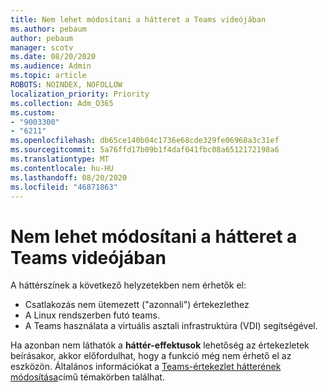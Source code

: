 ```yaml
---
title: Nem lehet módosítani a hátteret a Teams videójában
ms.author: pebaum
author: pebaum
manager: scotv
ms.date: 08/20/2020
ms.audience: Admin
ms.topic: article
ROBOTS: NOINDEX, NOFOLLOW
localization_priority: Priority
ms.collection: Adm_O365
ms.custom:
- "9003300"
- "6211"
ms.openlocfilehash: db65ce140b04c1736e68cde329fe06968a3c31ef
ms.sourcegitcommit: 5a76ffd17b09b1f4daf041fbc08a6512172198a6
ms.translationtype: MT
ms.contentlocale: hu-HU
ms.lasthandoff: 08/20/2020
ms.locfileid: "46871863"
---
```

# <a name="cant-change-background-in-teams-video"></a>Nem lehet módosítani a hátteret a Teams videójában

A háttérszínek a következő helyzetekben nem érhetők el:

- Csatlakozás nem ütemezett ("azonnali") értekezlethez
- A Linux rendszerben futó teams.
- A Teams használata a virtuális asztali infrastruktúra (VDI) segítségével.

Ha azonban nem láthatók a **háttér-effektusok** lehetőség az értekezletek beírásakor, akkor előfordulhat, hogy a funkció még nem érhető el az eszközön. Általános információkat a [Teams-értekezlet hátterének módosítása](https://support.microsoft.com/office/change-your-background-for-a-teams-meeting-f77a2381-443a-499d-825e-509a140f4780)című témakörben találhat.